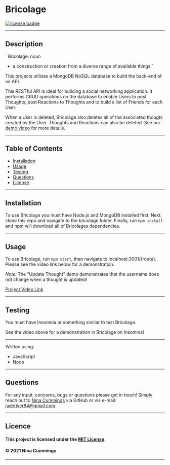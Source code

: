 # Bricolage
<a href='https://opensource.org/licenses/MIT'><img src='https://img.shields.io/badge/license-MIT-blueviolet' alt='license badge'></a>

---------------------------------------

## Description

`
Bricolage:
*noun*
* a construction or creation from a diverse range of available things.`



This projects utilizes a MongoDB NoSQL database to build the back-end of an API.

This RESTful API is ideal for building a social networking application.  It performs CRUD operations on the database to enable Users to post Thoughts, post Reactions to Thoughts and to build a list of Friends for each User.

When a User is deleted, Bricolage also deletes all of the associated thougts created by the User.  Thoughts and Reactions can also be deleted.  See our [demo video](#usage) for more details.

---------------------------------------

## Table of Contents
* [Installation](#installation)
* [Usage](#usage)
* [Testing](#testing)
* [Questions](#questions)
* [License](#license)

---------------------------------------

## Installation
To use Bricolage you must have Node.js and MongoDB installed first.  Next, clone this repo and navigate to the bricolage folder.  Finally, run `npm install` and npm will download all of Bricolages dependencies. 

---------------------------------------

## Usage

To use Bricolage, run `npm start`, then navigate to localhost:3001/{route}.  Please see the video link below for a demonstration.

*Note:* The "Update Thought" demo demonstrates that the username does not change when a thought is updated!

[Project Video Link](https://drive.google.com/file/d/1jqrbbqO9FWM3kXq6xlnCAqQUtmvixwDD/view)

---------------------------------------

## Testing

You must have Insomnia or something similar to test Bricolage.

See the video above for a demonstration in Bricolage on Insomnia!

---------------------------------------


Written using:
                    
* JavaScript
* Node
  
---------------------------------------

## Questions

For any input, concerns, bugs or questions please get in touch!  Simply reach out to [Nina Cummings](https://github.com/jaderiver62/) via GitHub or via e-mail: jaderiver64@gmail.com.

---------------------------------------

## Licence


#### This project is licensed under the [MIT License](https://opensource.org/licenses/MIT).
#### &copy; 2021 Nina Cummings

---------------------------------------
    
